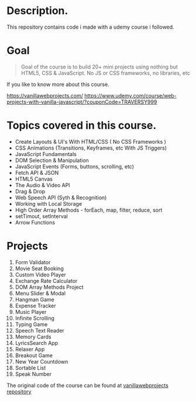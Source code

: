 # Description. 
This repository contains code i made with a udemy course i followed. 

# Goal
> Goal of the course is to build 20+ mini projects using nothing but HTML5, CSS & JavaScript. No JS or CSS frameworks, no libraries, etc

If you like to know more about this course. 

https://vanillawebprojects.com/
https://www.udemy.com/course/web-projects-with-vanilla-javascript/?couponCode=TRAVERSY999

# Topics covered in this course. 
- Create Layouts & UI's With HTML/CSS ( No CSS Frameworks )
- CSS Animations (Transitions, Keyframes, etc With JS Triggers)
- JavaScript Fundamentals
- DOM Selection & Manipulation
- JavaScript Events (Forms, buttons, scrolling, etc)
- Fetch API & JSON
- HTML5 Canvas
- The Audio & Video API
- Drag & Drop
- Web Speech API (Syth & Recognition)
- Working with Local Storage
- High Order Array Methods - forEach, map, filter, reduce, sort
- setTimout, setInterval
- Arrow Functions

# Projects
1. Form Validator
2. Movie Seat Booking
3. Custom Video Player
4. Exchange Rate Calculator
5. DOM Array Methods Project
6. Menu Slider & Modal
7. Hangman Game
9. Expense Tracker
10. Music Player
11. Infinite Scrolling
12. Typing Game
13. Speech Text Reader
14. Memory Cards
15. LyricsSearch App
16. Relaxer App
17. Breakout Game
18. New Year Countdown
19. Sortable List
20. Speak Number

The original code of the course can be found at [vanillawebprojects repository](https://github.com/bradtraversy/vanillawebprojects)